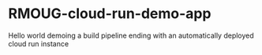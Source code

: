 # RMOUG-cloud-run-demo-app
Hello world demoing a build pipeline ending with an automatically deployed cloud run instance
